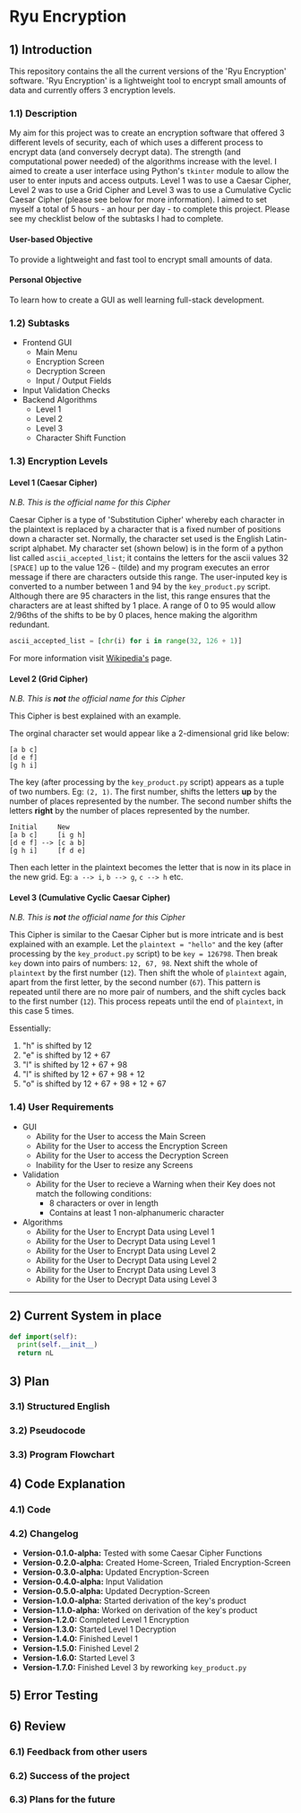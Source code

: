 
# Ryu Encryption

## 1) Introduction
This repository contains the all the current versions of the 'Ryu Encryption' software. 'Ryu Encryption' is a lightweight tool to encrypt small amounts of data and currently offers 3 encryption levels.

### 1.1) Description
My aim for this project was to create an encryption software that offered 3 different levels of security, each of which uses a different process to encrypt data (and conversely decrypt data). The strength (and computational power needed) of the algorithms increase with the level. I aimed to create a user interface using Python's `tkinter` module to allow the user to enter inputs and access outputs. Level 1 was to use a Caesar Cipher, Level 2 was to use a Grid Cipher and Level 3 was to use a Cumulative Cyclic Caesar Cipher (please see below for more information). I aimed to set myself a total of 5 hours - an hour per day - to complete this project. Please see my checklist below of the subtasks I had to complete.

#### User-based Objective
To provide a lightweight and fast tool to encrypt small amounts of data.

#### Personal Objective
To learn how to create a GUI as well learning full-stack development.

### 1.2) Subtasks
- Frontend GUI
  - Main Menu
  - Encryption Screen
  - Decryption Screen
  - Input / Output Fields
- Input Validation Checks
- Backend Algorithms
  - Level 1
  - Level 2
  - Level 3
  - Character Shift Function 

### 1.3) Encryption Levels
#### Level 1 (Caesar Cipher)
*N.B. This is the official name for this Cipher*

Caesar Cipher is a type of 'Substitution Cipher' whereby each character in the plaintext is replaced by a character that is a fixed number of positions down a character set. Normally, the character set used is the English Latin-script alphabet. My character set (shown below) is in the form of a python list called `ascii_accepted_list`; it contains the letters for the ascii values 32 `[SPACE]` up to the value 126 `~` (tilde) and my program executes an error message if there are characters outside this range. The user-inputed key is converted to a number between 1 and 94 by the `key_product.py` script. Although there are 95 characters in the list, this range ensures that the characters are at least shifted by 1 place. A range of 0 to 95 would allow 2/96ths of the shifts to be by 0 places, hence making the algorithm redundant. 

```python
ascii_accepted_list = [chr(i) for i in range(32, 126 + 1)]
```

For more information visit [Wikipedia's](https://en.wikipedia.org/wiki/Caesar_cipher) page.

#### Level 2 (Grid Cipher)
*N.B. This is **not** the official name for this Cipher*

This Cipher is best explained with an example.

The orginal character set would appear like a 2-dimensional grid like below:
```
[a b c]
[d e f]
[g h i]
```
The key (after processing by the `key_product.py` script) appears as a tuple of two numbers. Eg: `(2, 1)`. The first number, shifts the letters **up** by the number of places represented by the number. The second number shifts the letters **right** by the number of places represented by the number.
```
Initial     New
[a b c]     [i g h]
[d e f] --> [c a b]
[g h i]     [f d e]
```
Then each letter in the plaintext becomes the letter that is now in its place in the new grid. Eg: `a --> i`, `b --> g`, `c --> h` etc.

#### Level 3 (Cumulative Cyclic Caesar Cipher)
*N.B. This is **not** the official name for this Cipher*

This Cipher is similar to the Caesar Cipher but is more intricate and is best explained with an example. Let the `plaintext = "hello"` and the key (after processing by the `key_product.py` script) to be `key = 126798`. Then break `key` down into pairs of numbers: `12, 67, 98`. Next shift the whole of `plaintext` by the first number (`12`). Then shift the whole of `plaintext` again, apart from the first letter, by the second number (`67`). This pattern is repeated until there are no more pair of numbers, and the shift cycles back to the first number (`12`). This process repeats until the end of `plaintext`, in this case 5 times.

Essentially:
1. "h" is shifted by 12
2. "e" is shifted by 12 + 67
3. "l" is shifted by 12 + 67 + 98
4. "l" is shifted by 12 + 67 + 98 + 12
5. "o" is shifted by 12 + 67 + 98 + 12 + 67

### 1.4) User Requirements
- GUI
  - Ability for the User to access the Main Screen
  - Ability for the User to access the Encryption Screen
  - Ability for the User to access the Decryption Screen
  - Inability for the User to resize any Screens
- Validation
  - Ability for the User to recieve a Warning when their Key does not match the following conditions:
    - 8 characters or over in length
    - Contains at least 1 non-alphanumeric character
- Algorithms
  - Ability for the User to Encrypt Data using Level 1
  - Ability for the User to Decrypt Data using Level 1
  - Ability for the User to Encrypt Data using Level 2
  - Ability for the User to Decrypt Data using Level 2
  - Ability for the User to Encrypt Data using Level 3
  - Ability for the User to Decrypt Data using Level 3

___

## 2) Current System in place
```python
def import(self):
  print(self.__init__)
  return nL
```

## 3) Plan
### 3.1) Structured English
### 3.2) Pseudocode
### 3.3) Program Flowchart

## 4) Code Explanation
### 4.1) Code
### 4.2) Changelog
- **Version-0.1.0-alpha:** Tested with some Caesar Cipher Functions
- **Version-0.2.0-alpha:** Created Home-Screen, Trialed Encryption-Screen
- **Version-0.3.0-alpha:** Updated Encryption-Screen
- **Version-0.4.0-alpha:** Input Validation
- **Version-0.5.0-alpha:** Updated Decryption-Screen
- **Version-1.0.0-alpha:** Started derivation of the key's product
- **Version-1.1.0-alpha:** Worked on derivation of the key's product
- **Version-1.2.0:** Completed Level 1 Encryption
- **Version-1.3.0:** Started Level 1 Decryption
- **Version-1.4.0:** Finished Level 1
- **Version-1.5.0:** Finished Level 2
- **Version-1.6.0:** Started Level 3
- **Version-1.7.0:** Finished Level 3 by reworking `key_product.py`

## 5) Error Testing

## 6) Review
### 6.1) Feedback from other users
### 6.2) Success of the project
### 6.3) Plans for the future
